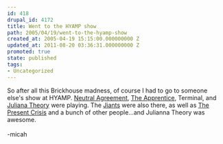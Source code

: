 ```yaml
---
id: 418
drupal_id: 4172
title: Went to the HYAMP show
path: 2005/04/19/went-to-the-hyamp-show
created_at: 2005-04-19 15:15:00.000000000 Z
updated_at: 2011-08-20 03:36:31.000000000 Z
promoted: true
state: published
tags:
- Uncategorized
---
```

So after all this Brickhouse madness, of course I had to go to someone else's show at HYAMP. <a href="http://www.neutralagreement.com/">Neutral Agreement</a>, <a href="http://www.theapprenticemusic.com/">The Apprentice</a>, Terminal, and <a href="http://www.thejulianatheory.com/">Juliana Theory</a> were playing. The <a href="http://www.jiants.net/">Jiants</a> were also there, as well as <a href="http://www.myspace.com/thepresentcrisis">The Present Crisis</a> and a bunch of other people...and Julianna Theory was awesome.<br /><br />-micah
